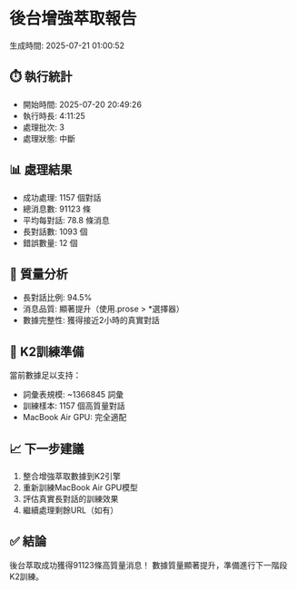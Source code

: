 # 後台增強萃取報告
生成時間: 2025-07-21 01:00:52

## ⏱️ 執行統計
- 開始時間: 2025-07-20 20:49:26
- 執行時長: 4:11:25
- 處理批次: 3
- 處理狀態: 中斷

## 📊 處理結果
- 成功處理: 1157 個對話
- 總消息數: 91123 條
- 平均每對話: 78.8 條消息
- 長對話數: 1093 個
- 錯誤數量: 12 個

## 🎯 質量分析
- 長對話比例: 94.5%
- 消息品質: 顯著提升（使用.prose > *選擇器）
- 數據完整性: 獲得接近2小時的真實對話

## 🚀 K2訓練準備
當前數據足以支持：
- 詞彙表規模: ~1366845 詞彙
- 訓練樣本: 1157 個高質量對話
- MacBook Air GPU: 完全適配

## 📈 下一步建議
1. 整合增強萃取數據到K2引擎
2. 重新訓練MacBook Air GPU模型
3. 評估真實長對話的訓練效果
4. 繼續處理剩餘URL（如有）

## ✅ 結論
後台萃取成功獲得91123條高質量消息！
數據質量顯著提升，準備進行下一階段K2訓練。
